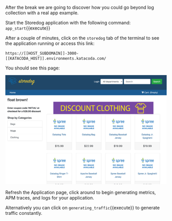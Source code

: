 After the break we are going to discover how you could go beyond log collection with a real app example.

Start the Storedog application with the following command: `app_start`{{execute}}

After a couple of minutes, click on the `storedog` tab of the terminal to see the application running or access this link:

    https://[[HOST_SUBDOMAIN]]-3000-[[KATACODA_HOST]].environments.katacoda.com/

You should see this page:

![app_homepage](https://raw.githubusercontent.com/l0k0ms/workshops/master/log-workshop-4/images/app_homepage.png)

Refresh the Application page, click around to begin generating metrics, APM traces, and logs for your application.

Alternatively you can click on `generating_traffic`{{execute}} to generate traffic constantly.
